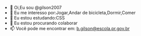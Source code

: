 - 👋 Oi,Eu sou @gilson2007
- 👀 Eu me interesso por:Jogar,Andar de bicicleta,Dormir,Comer
- 🌱 Eu estou estudando:CSS
- 💞️ Eu estou procurando colaborar
- 📫 Você pode me encontrar em: b.gilson@escola.pr.gov.br

<!---
gilson2007/gilson2007 is a ✨ special ✨ repository because its `README.md` (this file) appears on your GitHub profile.
You can click the Preview link to take a look at your changes.
--->

